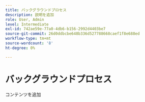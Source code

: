 ```yaml
---
title: バックグラウンドプロセス
description: 説明を追加
role: User, Admin
level: Intermediate
exl-id: 742ae59e-77a0-4db6-b156-2992d4403be7
source-git-commit: 26d0ddbcbe648b336d527788668caef1f8e688ed
workflow-type: tm+mt
source-wordcount: '8'
ht-degree: 0%

---
```


# バックグラウンドプロセス

コンテンツを追加
